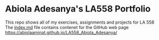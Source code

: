 # Abiola Adesanya's LA558 Portfolio

This repo shows all of my exercises, assignments and projects for LA 558
The [index.md](index.md) file contains contenet for the GitHub web page <a href="https://https://abiolaaminat.github.io/LA558_Abiola_Adesanya" target="_blank">https://abiolaaminat.github.io/LA558_Abiola_Adesanya/
